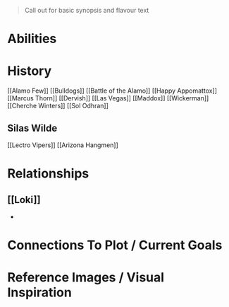 > Call out for basic synopsis and flavour text

# Abilities

# History
[[Alamo Few]]
[[Bulldogs]]
[[Battle of the Alamo]]
[[Happy Appomattox]]
[[Marcus Thorn]]
[[Dervish]]
[[Las Vegas]]
[[Maddox]]
[[Wickerman]]
[[Cherche Winters]]
[[Sol Odhran]]
## Silas Wilde

[[Lectro Vipers]] [[Arizona Hangmen]]
# Relationships
## [[Loki]]
- 
# Connections To Plot / Current Goals

# Reference Images / Visual Inspiration